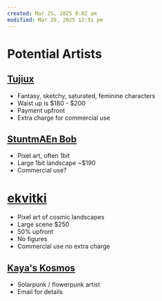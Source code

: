 ```yaml
---
created: Mar 25, 2025 8:02 am
modified: Mar 28, 2025 12:51 pm
---
```


# Potential Artists

## [Tujiux](https://artistree.io/tujiux)

- Fantasy, sketchy, saturated, feminine characters
- Waist up is $180 - $200
- Payment upfront
- Extra charge for commercial use

## [StuntmAEn Bob](https://www.inprnt.com/profile/stuntmaen_bob/)

- Pixel art, often 1bit
- Large 1bit landscape ~$190
- Commercial use?

# [ekvitki](https://vgen.co/ekvitki)

- Pixel art of cosmic landscapes
- Large scene $250
- 50% upfront
- No figures
- Commercial use no extra charge

## [Kaya's Kosmos](https://bsky.app/profile/kayas-kosmos.bsky.social)

 - Solarpunk / flowerpunk artist
 - Email for details